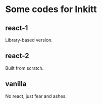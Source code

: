 # Some codes for Inkitt

## react-1

Library-based version.

## react-2

Built from scratch.

## vanilla

No react, just fear and ashes.